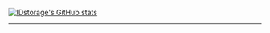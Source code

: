 <!-- ![waving](https://capsule-render.vercel.app/api?type=waving&height=200&text=Hi%20there%21&fontAlign=80&fontAlignY=40&color=gradient) -->


<!-- <p align="center">
  <img src ="https://github-readme-stats.vercel.app/api?username=IDstorage&theme=vue"/></a>&nbsp
</p> -->
[![IDstorage's GitHub stats](https://github-readme-stats.vercel.app/api?username=IDstorage&theme=vue)](https://github.com/anuraghazra/github-readme-stats)

---

<!-- <h3 align="center">Stack</h3>

<p align="center">
  <img src ="https://img.shields.io/badge/C%23-239120.svg?&style=flat-square&logo=CSharp&logoColor=white"/></a>&nbsp
  <img src="https://img.shields.io/badge/C++-00599C?style=flat-square&logo=C%2B%2B&logoColor=white"/></a>&nbsp 
  <img src="https://img.shields.io/badge/C-A8B9CC?style=flat-square&logo=C&logoColor=white"/></a>&nbsp 
  <img src="https://img.shields.io/badge/Python-3766AB?style=flat-square&logo=Python&logoColor=white"/></a>&nbsp 
</p>

<br>

<h3 align="center">Contact</h3>

<p align="center">
  <img src ="https://img.shields.io/badge/Gmail-EA4335.svg?&style=flat-square&logo=Gmail&logoColor=white&link=mailto:idstorage1892@gmail.com"/></a>&nbsp
  <img src ="https://img.shields.io/badge/LinkedIn-0A66C2.svg?&style=flat-square&logo=LinkedIn&logoColor=white&link=https://www.linkedin.com/in/minjong-kim-b3686a232/"/></a>&nbsp
</p>

<br><br>
---
-->




<!-- [![IDstorage's GitHub stats](https://github-readme-stats.vercel.app/api?username=IDstorage&theme=radical)](https://github.com/anuraghazra/github-readme-stats) -->
<!-- [![IDstorage's GitHub stats](https://github-readme-stats.vercel.app/api?username=IDstorage&theme=vue)](https://github.com/anuraghazra/github-readme-stats) -->





<!--
**IDstorage/IDstorage** is a ✨ _special_ ✨ repository because its `README.md` (this file) appears on your GitHub profile.

Here are some ideas to get you started:

- 🔭 I’m currently working on ...
- 🌱 I’m currently learning ...
- 👯 I’m looking to collaborate on ...
- 🤔 I’m looking for help with ...
- 💬 Ask me about ...
- 📫 How to reach me: ...
- 😄 Pronouns: ...
- ⚡ Fun fact: ...
-->
